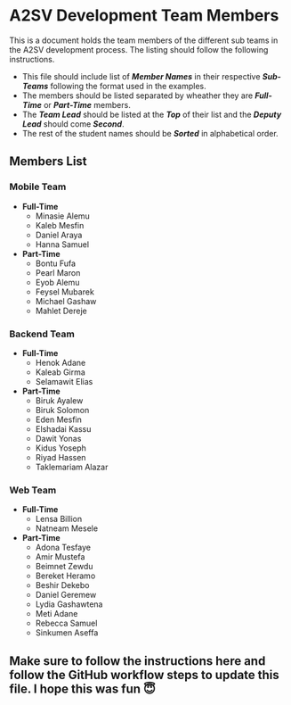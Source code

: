 # A2SV Development Team Members

This is a document holds the team members of the different sub teams in the A2SV development process. The listing should follow the following instructions.
* This file should include list of ***Member Names*** in their respective ***Sub-Teams*** following the format used in the examples.
* The members should be listed separated by wheather they are ***Full-Time*** or ***Part-Time*** members.
* The ***Team Lead*** should be listed at the ***Top*** of their list and the ***Deputy Lead*** should come ***Second***.
* The rest of the student names should be ***Sorted*** in alphabetical order.

## Members List
### Mobile Team
* **Full-Time**
  * Minasie Alemu
  * Kaleb Mesfin
  * Daniel Araya
  * Hanna Samuel
* **Part-Time**
  * Bontu Fufa
  * Pearl Maron
  * Eyob Alemu
  * Feysel Mubarek
  * Michael Gashaw
  * Mahlet Dereje

### Backend Team
* **Full-Time**
  * Henok Adane
  * Kaleab Girma
  * Selamawit Elias
* **Part-Time**
  * Biruk Ayalew
  * Biruk Solomon
  * Eden Mesfin
  * Elshadai Kassu
  * Dawit Yonas
  * Kidus Yoseph
  * Riyad Hassen 
  * Taklemariam Alazar

### Web Team
* **Full-Time** 
  * Lensa Billion 
  * Natneam Mesele
* **Part-Time**
    * Adona Tesfaye
    * Amir Mustefa
    * Beimnet Zewdu
    * Bereket Heramo
    * Beshir Dekebo
    * Daniel Geremew
    * Lydia Gashawtena
    * Meti Adane
    * Rebecca Samuel
    * Sinkumen Aseffa





## Make sure to follow the instructions here and follow the GitHub workflow steps to update this file. I hope this was fun 😇
